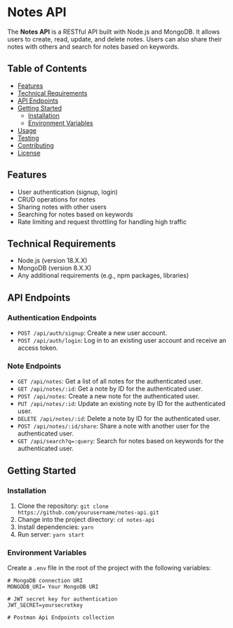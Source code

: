 # Notes API

The **Notes API** is a RESTful API built with Node.js and MongoDB. It allows users to create, read, update, and delete notes. Users can also share their notes with others and search for notes based on keywords.

## Table of Contents

- [Features](#features)
- [Technical Requirements](#technical-requirements)
- [API Endpoints](#api-endpoints)
- [Getting Started](#getting-started)
  - [Installation](#installation)
  - [Environment Variables](#environment-variables)
- [Usage](#usage)
- [Testing](#testing)
- [Contributing](#contributing)
- [License](#license)

## Features

- User authentication (signup, login)
- CRUD operations for notes
- Sharing notes with other users
- Searching for notes based on keywords
- Rate limiting and request throttling for handling high traffic

## Technical Requirements

- Node.js (version  18.X.X)
- MongoDB (version 8.X.X)
- Any additional requirements (e.g., npm packages, libraries)

## API Endpoints

### Authentication Endpoints

- `POST /api/auth/signup`: Create a new user account.
- `POST /api/auth/login`: Log in to an existing user account and receive an access token.

### Note Endpoints

- `GET /api/notes`: Get a list of all notes for the authenticated user.
- `GET /api/notes/:id`: Get a note by ID for the authenticated user.
- `POST /api/notes`: Create a new note for the authenticated user.
- `PUT /api/notes/:id`: Update an existing note by ID for the authenticated user.
- `DELETE /api/notes/:id`: Delete a note by ID for the authenticated user.
- `POST /api/notes/:id/share`: Share a note with another user for the authenticated user.
- `GET /api/search?q=:query`: Search for notes based on keywords for the authenticated user.

## Getting Started

### Installation

1. Clone the repository: `git clone https://github.com/yourusername/notes-api.git`
2. Change into the project directory: `cd notes-api`
3. Install dependencies: `yarn`
4. Run server: `yarn start`

### Environment Variables

Create a `.env` file in the root of the project with the following variables:

```env
# MongoDB connection URI
MONGODB_URI= Your MongoDB URI

# JWT secret key for authentication
JWT_SECRET=yoursecretkey

# Postman Api Endpoints collection
